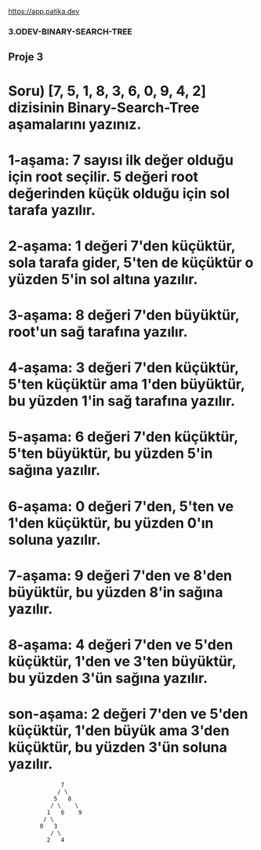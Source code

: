 https://app.patika.dev
### 3.ODEV-BINARY-SEARCH-TREE
 
## Proje 3
# Soru) [7, 5, 1, 8, 3, 6, 0, 9, 4, 2] dizisinin Binary-Search-Tree aşamalarını yazınız.

  # 1-aşama: 7 sayısı ilk değer olduğu için root seçilir. 5 değeri root değerinden küçük olduğu için sol tarafa yazılır.
  # 2-aşama: 1 değeri 7'den küçüktür, sola tarafa gider, 5'ten de küçüktür o yüzden 5'in sol altına yazılır.
  # 3-aşama: 8 değeri 7'den büyüktür, root'un sağ tarafına yazılır.
  # 4-aşama: 3 değeri 7'den küçüktür, 5'ten küçüktür ama 1'den büyüktür, bu yüzden 1'in sağ tarafına yazılır.
  # 5-aşama: 6 değeri 7'den küçüktür, 5'ten büyüktür, bu yüzden 5'in sağına yazılır.
  #  6-aşama: 0 değeri 7'den, 5'ten ve 1'den küçüktür, bu yüzden 0'ın soluna yazılır.
  # 7-aşama: 9 değeri 7'den ve 8'den büyüktür, bu yüzden 8'in sağına yazılır.
  # 8-aşama: 4 değeri 7'den ve 5'den küçüktür, 1'den ve 3'ten büyüktür, bu yüzden 3'ün sağına yazılır.
  #  son-aşama: 2 değeri 7'den ve 5'den küçüktür, 1'den büyük ama 3'den küçüktür, bu yüzden 3'ün soluna yazılır.

                   7
                  / \
                 5   8
                / \    \
               1   6    9
              / \
             0   3
                / \
               2   4


